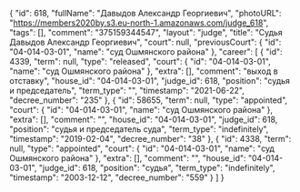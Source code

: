 {
    "id": 618,
    "fullName": "Давыдов Александр Георгиевич",
    "photoURL": "https://members2020by.s3.eu-north-1.amazonaws.com/judge_618",
    "tags": [],
    "comment": "375159344547",
    "layout": "judge",
    "title": "Судья Давыдов Александр Георгиевич",
    "court": null,
    "previousCourt": {
        "id": "04-014-03-01",
        "name": "суд Ошмянского района"
    },
    "career": [
        {
            "id": 4339,
            "term": null,
            "type": "released",
            "court": {
                "id": "04-014-03-01",
                "name": "суд Ошмянского района"
            },
            "extra": [],
            "comment": "выход в отставку",
            "house_id": "04-014-03-01",
            "judge_id": 618,
            "position": "судья и председатель",
            "term_type": "",
            "timestamp": "2021-06-22",
            "decree_number": "235"
        },
        {
            "id": 58655,
            "term": null,
            "type": "appointed",
            "court": {
                "id": "04-014-03-01",
                "name": "суд Ошмянского района"
            },
            "extra": [],
            "comment": "",
            "house_id": "04-014-03-01",
            "judge_id": 618,
            "position": "судья и председатель суда",
            "term_type": "indefinitely",
            "timestamp": "2019-02-04",
            "decree_number": "38"
        },
        {
            "id": 4338,
            "term": null,
            "type": "appointed",
            "court": {
                "id": "04-014-03-01",
                "name": "суд Ошмянского района"
            },
            "extra": [],
            "comment": "",
            "house_id": "04-014-03-01",
            "judge_id": 618,
            "position": "судья",
            "term_type": "indefinitely",
            "timestamp": "2003-12-12",
            "decree_number": "559"
        }
    ]
}